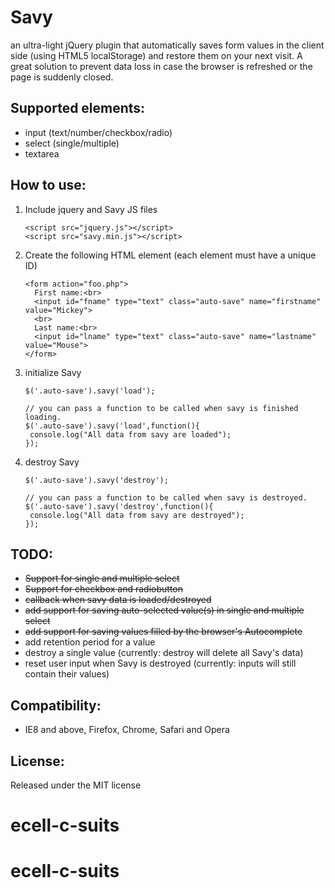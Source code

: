 # Savy
an ultra-light jQuery plugin that automatically saves form values in the client side (using HTML5 localStorage) and restore them on your next visit. A great solution to prevent data loss in case the browser is refreshed or the page is suddenly closed.

Supported elements:
-------------------------
- input (text/number/checkbox/radio)
- select (single/multiple)
- textarea

How to use:
-------------------------

1. Include jquery and Savy JS files

	```
	<script src="jquery.js"></script>
	<script src="savy.min.js"></script>
  	```

2. Create the following HTML element (each element must have a unique ID)

	```
    <form action="foo.php">
      First name:<br>
      <input id="fname" type="text" class="auto-save" name="firstname" value="Mickey">
      <br>
      Last name:<br>
      <input id="lname" type="text" class="auto-save" name="lastname" value="Mouse">
    </form>
	```

3. initialize Savy

	```
   $('.auto-save').savy('load');
   
   // you can pass a function to be called when savy is finished loading.
   $('.auto-save').savy('load',function(){
     console.log("All data from savy are loaded");
   });
	```

4. destroy Savy

	```
   $('.auto-save').savy('destroy');
   
   // you can pass a function to be called when savy is destroyed.
   $('.auto-save').savy('destroy',function(){
     console.log("All data from savy are destroyed");
   });
	```


TODO:
-------------------------
* ~~Support for single and multiple select~~
* ~~Support for checkbox and radiobutton~~
* ~~callback when savy data is loaded/destroyed~~
* ~~add support for saving auto-selected value(s) in single and multiple select~~
* ~~add support for saving values filled by the browser's Autocomplete~~
* add retention period for a value
* destroy a single value (currently: destroy will delete all Savy's data)
* reset user input when Savy is destroyed (currently: inputs will still contain their values)


Compatibility:
-------------------------

* IE8 and above, Firefox, Chrome, Safari and Opera


License:
-------------------------
Released under the MIT license
# ecell-c-suits
# ecell-c-suits
